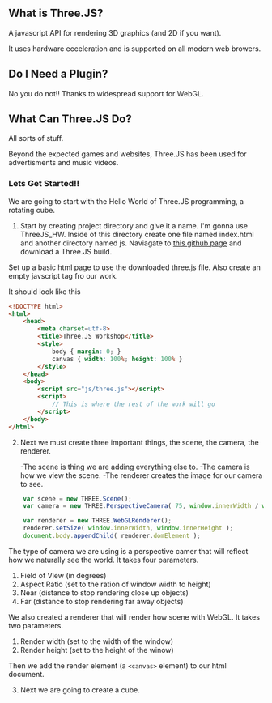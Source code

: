 ## What is Three.JS?

A javascript API for rendering 3D graphics (and 2D if you want).

It uses hardware ecceleration and is supported on all modern web browers.

## Do I Need a Plugin?

No you do not!! Thanks to widespread support for WebGL.

## What Can Three.JS Do?

All sorts of stuff.

Beyond the expected games and websites, Three.JS has been used for advertisments and music videos.

### Lets Get Started!!

We are going to start with the Hello World of Three.JS programming, a rotating cube.

1. Start by creating project directory and give it a name. I'm gonna use ThreeJS_HW. Inside of this directory create one file named index.html and another directory named js. Naviagate to [this github page](https://github.com/mrdoob/three.js/tree/dev/build) and download a Three.JS build.

Set up a basic html page to use the downloaded three.js file. Also create an empty javscript tag fro our work.

It should look like this

```html
<!DOCTYPE html>
<html>
	<head>
		<meta charset=utf-8>
		<title>Three.JS Workshop</title>
		<style>
			body { margin: 0; }
			canvas { width: 100%; height: 100% }
		</style>
	</head>
	<body>
		<script src="js/three.js"></script>
		<script>
			// This is where the rest of the work will go
		</script>
	</body>
</html>
```

2. Next we must create three important things, the scene, the camera, the renderer.

   -The scene is thing we are adding everything else to.
   -The camera is how we view the scene.
   -The renderer creates the image for our camera to see.

```javascript
	var scene = new THREE.Scene();
	var camera = new THREE.PerspectiveCamera( 75, window.innerWidth / window.innerHeight, 0.1, 1000 );

	var renderer = new THREE.WebGLRenderer();
	renderer.setSize( window.innerWidth, window.innerHeight );
	document.body.appendChild( renderer.domElement );
```

The type of camera we are using is a perspective camer that will reflect how we naturally see the world. It takes four parameters.

1. Field of View (in degrees)
2. Aspect Ratio (set to the ration of window width to height)
3. Near (distance to stop rendering close up objects)
4. Far (distance to stop rendering far away objects)

We also created a renderer that will render how scene with WebGL. It takes two parameters.

1. Render width (set to the width of the window)
2. Render height (set to the height of the winow)

Then we add the render element (a `<canvas>` element) to our html document.

3. Next we are going to create a cube.
